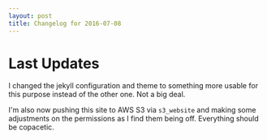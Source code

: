 ```yaml
---
layout: post
title: Changelog for 2016-07-08
---
```


# Last Updates

I changed the jekyll configuration and theme to something more usable for this purpose instead of the other one. Not a big deal.

I'm also now pushing this site to AWS S3 via `s3_website` and making some adjustments on the permissions as I find them being off. Everything should be copacetic.

